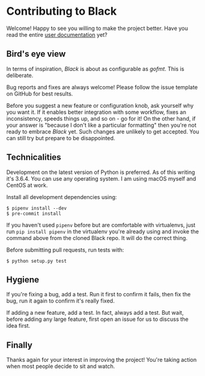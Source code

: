 # Contributing to Black

Welcome! Happy to see you willing to make the project better. Have you
read the entire [user documentation](http://black.readthedocs.io/en/latest/)
yet?


## Bird's eye view

In terms of inspiration, *Black* is about as configurable as *gofmt*.
This is deliberate.

Bug reports and fixes are always welcome!  Please follow the issue
template on GitHub for best results.

Before you suggest a new feature or configuration knob, ask yourself why
you want it.  If it enables better integration with some workflow, fixes
an inconsistency, speeds things up, and so on - go for it!  On the other
hand, if your answer is "because I don't like a particular formatting"
then you're not ready to embrace *Black* yet. Such changes are unlikely
to get accepted. You can still try but prepare to be disappointed.


## Technicalities

Development on the latest version of Python is preferred.  As of this
writing it's 3.6.4.  You can use any operating system.  I am using macOS
myself and CentOS at work.

Install all development dependencies using:
```
$ pipenv install --dev
$ pre-commit install
```
If you haven't used `pipenv` before but are comfortable with virtualenvs,
just run `pip install pipenv` in the virtualenv you're already using and
invoke the command above from the cloned Black repo. It will do the
correct thing.

Before submitting pull requests, run tests with:
```
$ python setup.py test
```


## Hygiene

If you're fixing a bug, add a test.  Run it first to confirm it fails,
then fix the bug, run it again to confirm it's really fixed.

If adding a new feature, add a test.  In fact, always add a test.  But
wait, before adding any large feature, first open an issue for us to
discuss the idea first.


## Finally

Thanks again for your interest in improving the project!  You're taking
action when most people decide to sit and watch.
